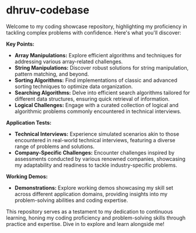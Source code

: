 # dhruv-codebase

Welcome to my coding showcase repository, highlighting my proficiency in tackling complex problems with confidence. Here's what you'll discover:

**Key Points:**
- **Array Manipulations:** Explore efficient algorithms and techniques for addressing various array-related challenges.
- **String Manipulations:** Discover robust solutions for string manipulation, pattern matching, and beyond.
- **Sorting Algorithms:** Find implementations of classic and advanced sorting techniques to optimize data organization.
- **Searching Algorithms:** Delve into efficient search algorithms tailored for different data structures, ensuring quick retrieval of information.
- **Logical Challenges:** Engage with a curated collection of logical and algorithmic problems commonly encountered in technical interviews.

**Application Tests:**
- **Technical Interviews:** Experience simulated scenarios akin to those encountered in real-world technical interviews, featuring a diverse range of problems and solutions.
- **Company-Specific Challenges:** Encounter challenges inspired by assessments conducted by various renowned companies, showcasing my adaptability and readiness to tackle industry-specific problems.

**Working Demos:**
- **Demonstrations:** Explore working demos showcasing my skill set across different application domains, providing insights into my problem-solving abilities and coding expertise.

This repository serves as a testament to my dedication to continuous learning, honing my coding proficiency and problem-solving skills through practice and expertise. Dive in to explore and learn alongside me!
